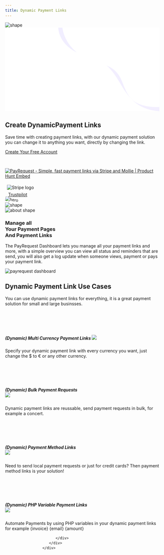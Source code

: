 ```yaml
---
title: Dynamic Payment Links
---
```


<section class="hero-section">
         <!-- Hero Shape Start -->

 <div class="hero-shape5">

<img src="https://payrequest.io/assets/logos/Icon%20white.png" alt="shape" style="max-width: 160px;">
         </div>
         <!-- Hero Shape End -->

 <!-- Hero Bg Start -->
 <div class="hero-bg">
            <img src="assets/img/hero_shape.png" alt="hero shape">
         </div>
         <!-- Hero Bg End -->

 <div class="container">
            <div class="row align-items-center">
             <div class="col-lg-6 col-md-6">
                  <div class="hero-left">
<h2> Create Dynamic<span class="underline">Payment Links</span>
</h2>

<p>Save time with creating payment links, with our dynamic payment solution you can change it to anything you want, directly by changing the link.
</p>

<a href="http://dashboard.payrequest.io/" class="theme-btn mt-4"> Create Your Free Account<span class="fa fa-chevron-right" aria-hidden="true"></span></a>
 </div>



<div class="mt-3" style="/* margin-bottom: 150px; */">
<br> 

<a href="https://www.producthunt.com/posts/payrequest?utm_source=badge-featured&amp;utm_medium=badge&amp;utm_souce=badge-payrequest" target="_blank"><img src="https://api.producthunt.com/widgets/embed-image/v1/featured.svg?post_id=176421&amp;theme=dark" alt="PayRequest - Simple, fast payment links via Stripe and Mollie | Product Hunt Embed" style="width: 250px; height: 54px;" width="250px" height="54px"></a>

<img alt="Stripe logo" src="https://payrequest.io/assets/img/stripe-partner-badges/L_Color_Solid.svg" style="height: 63px;padding: 6px;">

<!-- TrustBox widget - Micro Review Count -->
<div style="margin-left:10px;" class="trustpilot-widget" data-locale="en-US" data-template-id="5419b6a8b0d04a076446a9ad" data-businessunit-id="5f47f39cf225070001b40cfa" data-style-height="24px" data-style-width="250px" data-theme="light">
  <a href="https://www.trustpilot.com/review/payrequest.io" target="_blank" rel="noopener">Trustpilot</a>
</div>
<!-- End TrustBox widget -->
 </div>
</div>

 <div class="col-lg-6 col-md-6">
                  <div class="hero-right">
                   <img src="https://ph-files.imgix.net/1bc052d0-8494-4055-8c79-9ee65c25f08e.png?auto=format&amp;auto=compress&amp;codec=mozjpeg&amp;cs=strip&amp;w=675.5555555555555&amp;h=380&amp;fit=max&amp;dpr=2" alt="hero" style="
    transform: perspective(1000px) rotateY(-13deg) rotateX(5deg) rotateZ(7deg) scaleY(0.9) scaleX(0.95) translateX(-3%) translateY(-3%);
">
                     <div class="hero-dot-shape">
                 <img src="http://themescare.com/demos/robofume-view/assets/img/hero-dot-shape.png" alt="shape">
                     </div>
                  </div>
               </div>
            </div>
         </div>
</section>


<section class="about-section">
         <!-- Top Shape Start -->
         <div class="about-top-shape">
            <img src="http://themescare.com/demos/robofume-view/assets/img/about-shape.png" alt="about shape">
         </div>
         <!-- Top Shape End -->
         <!-- Bottom Shape Start -->

 <!-- Bottom Shape End -->
 <!-- About Top Start -->
<div class="about-top section_100">
            <div class="container">
             <div class="row align-items-center">
                  <div class="col-lg-6">
<div class="about-left wow fadeInLeft" data-wow-duration="1s" data-wow-delay="0.2s" style="visibility: visible; animation-duration: 1s; animation-delay: 0.2s; animation-name: fadeInLeft;">
<h3>Manage all<br>Your Payment Pages<br>And Payment Links</h3>
<p>The PayRequest Dashboard lets you manage all your payment links and more, with a simple overview you can view all status and reminders that are send, you will also get a log update when someone views, payment or pays your payment link.
</p>

</div>
</div>
<div class="col-lg-6">
<div class="about-right wow fadeInRight" data-wow-duration="1s" data-wow-delay="0.3s" style="visibility: visible; animation-duration: 1s; animation-delay: 0.3s; animation-name: fadeInRight;">
  <img src="https://payrequest.io/assets/img/banners/payrequest-dashboard-v2.png" alt="payrequest dashboard">
                     </div>
</div>
    </div>
 </div>
 </div>
 <!-- About Top End -->
 <!-- About Bottom Start -->

 <!-- About Bottom End -->
</section>

<section class="contact-form section_100">
         <div class="container">
            <div class="service-details-text">
                        <div class="section-title wow fadeInUp" data-wow-duration="1s" data-wow-delay="0.3s" style="visibility: visible; animation-duration: 1s; animation-delay: 0.3s; animation-name: fadeInUp;">
                     <h2>Dynamic Payment Link <span>Use Cases</span></h2>
    <p>You can use dynamic payment links for everything, it is a great payment solution for small and large businsses.</p>
                  </div>



<div class="service-works">
                           <div class="row">
                              <div class="col-md-6">
                                 <div class="service-works-item">
                                    <div class="service-works-icon2">
                                  <i class="fad fa-euro-sign" style="padding-right: 10px;font-size: 50px;color: #25b7c7;" aria-hidden="true"></i>
                                    </div>
                                    <div class="service-works-info">
                                       <h5>(Dynamic) Multi Currency Payment Links  <img src="https://i.imgur.com/imme8XQ.png">
</h5>
                                       <p>Specify your dynamic payment link with every currency you want, just change the $ to € or any other currency.
</p>
                                    </div>
                                 </div>
                              </div>
                              <div class="col-md-6">
                                 <div class="service-works-item">
                                    <div class="service-works-icon2">
                                  <i class="fad fa-paper-plane" style="padding-right: 10px;font-size: 50px;color: #25b7c7;" aria-hidden="true"></i>
                                    </div>
                                    <div class="service-works-info">
                                       <h5>(Dynamic) Bulk Payment Requests <br>
<img src="https://i.imgur.com/OSBpwzJ.png">
</h5>
                                       <p>Dynamic payment links are reussable, send payment requests in bulk, for example a concert.
</p>
                                    </div>
                                 </div>
                              </div>
                              <div class="col-md-6">
                                 <div class="service-works-item">
                                    <div class="service-works-icon2">
                                  <i class="fab fa-ideal" style="padding-right: 10px;font-size: 50px;color: #25b7c7;" aria-hidden="true"></i>
                                    </div>
                                    <div class="service-works-info">
  <h5>(Dynamic) Payment Method Links  <br> <img src="https://i.imgur.com/0SnMN4S.png">
</h5>
                                       <p>Need to send local payment requests or just for credit cards? Then payment method links is your solution!
</p>
                                    </div>
                                 </div>
                              </div>



<div class="col-md-6">
                                 <div class="service-works-item">
                                    <div class="service-works-icon2">
                                  <i class="fa fa-brackets-curly" style="padding-right: 10px;font-size: 50px;color: #25b7c7;" aria-hidden="true"></i>
                                    </div>
                                    <div class="service-works-info">
                                       <h5>(Dynamic) PHP Variable Payment Links <br>
    <img src="https://i.imgur.com/6JZSAVr.png">
</h5>
                                       <p>Automate Payments by using PHP variables in your dynamic payment links for example {invoice} {email} {amount} 
</p>
                                    </div>
                                 </div>
                              </div>




                           </div>
                        </div>
                     </div>



</div>
</section>